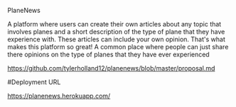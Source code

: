 PlaneNews

A platform where users can create their own articles about any topic that involves planes and a short description of the type of plane that they have experience with. These articles can 
include your own opinion. That's what makes this platform so great!
A common place where people can just share there opinions on the type of planes that they have ever experienced

https://github.com/tylerholland12/planenews/blob/master/proposal.md

#Deployment URL

https://planenews.herokuapp.com/